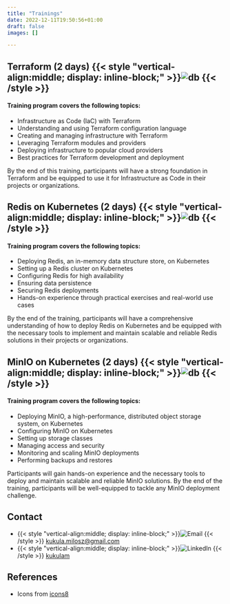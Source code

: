 ```yaml
---
title: "Trainings"
date: 2022-12-11T19:50:56+01:00
draft: false
images: []

---
```


## Terraform (2 days) {{< style "vertical-align:middle; display: inline-block;" >}}![db](/icons/terraform.svg) {{< /style >}}
#### Training program covers the following topics:
- Infrastructure as Code (IaC) with Terraform
- Understanding and using Terraform configuration language
- Creating and managing infrastructure with Terraform
- Leveraging Terraform modules and providers
- Deploying infrastructure to popular cloud providers
- Best practices for Terraform development and deployment

By the end of this training, participants will have a strong foundation in Terraform and be equipped to use it for Infrastructure as Code in their projects or organizations.

## Redis on Kubernetes (2 days) {{< style "vertical-align:middle; display: inline-block;" >}}![db](/icons/redis.svg) {{< /style >}}
#### Training program covers the following topics:
- Deploying Redis, an in-memory data structure store, on Kubernetes
- Setting up a Redis cluster on Kubernetes
- Configuring Redis for high availability
- Ensuring data persistence
- Securing Redis deployments
- Hands-on experience through practical exercises and real-world use cases

By the end of the training, participants will have a comprehensive understanding of how to deploy Redis on Kubernetes and be equipped with the necessary tools to implement and maintain scalable and reliable Redis solutions in their projects or organizations.

## MinIO on Kubernetes (2 days) {{< style "vertical-align:middle; display: inline-block;" >}}![db](/icons/minio.png) {{< /style >}}
#### Training program covers the following topics:
- Deploying MinIO, a high-performance, distributed object storage system, on Kubernetes
- Configuring MinIO on Kubernetes
- Setting up storage classes
- Managing access and security
- Monitoring and scaling MinIO deployments
- Performing backups and restores

Participants will gain hands-on experience and the necessary tools to deploy and maintain scalable and reliable MinIO solutions. By the end of the training, participants will be well-equipped to tackle any MinIO deployment challenge.

## Contact
- {{< style "vertical-align:middle; display: inline-block;" >}}![Email](/icons/email.svg) {{< /style >}} [kukula.milosz@gmail.com](mailto:kukula.milosz@gmail.com)
- {{< style "vertical-align:middle; display: inline-block;" >}}![LinkedIn](/icons/linkedin.svg) {{< /style >}} [kukulam](https://linkedin.com/in/kukulam)

## References
- Icons from [icons8](https://icons8.com)
 




